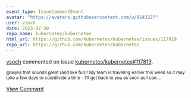 ```yaml
---
event_type: IssueCommentEvent
avatar: "https://avatars.githubusercontent.com/u/814322?"
user: vsoch
date: 2023-07-30
repo_name: kubernetes/kubernetes
html_url: https://github.com/kubernetes/kubernetes/issues/117819
repo_url: https://github.com/kubernetes/kubernetes
---
```


<a href='https://github.com/vsoch' target='_blank'>vsoch</a> commented on issue <a href='https://github.com/kubernetes/kubernetes/issues/117819' target='_blank'>kubernetes/kubernetes#117819</a>.

<small>@aojea that sounds great (and like fun)! My team is traveling earlier this week so it may take a few days to coordinate a time - I'll get back to you as soon as I can....</small>

<a href='https://github.com/kubernetes/kubernetes/issues/117819' target='_blank'>View Comment</a>